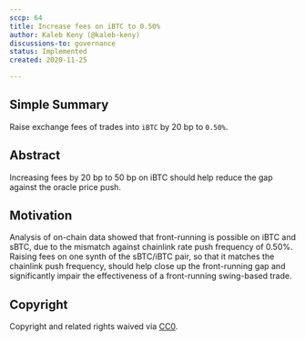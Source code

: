 ```yaml
---
sccp: 64
title: Increase fees on iBTC to 0.50%
author: Kaleb Keny (@kaleb-keny)
discussions-to: governance
status: Implemented
created: 2020-11-25

---
```


<!--You can leave these HTML comments in your merged SCCP and delete the visible duplicate text guides, they will not appear and may be helpful to refer to if you edit it again. This is the suggested template for new SCCPs. Note that an SCCP number will be assigned by an editor. When opening a pull request to submit your SCCP, please use an abbreviated title in the filename, `sccp-draft_title_abbrev.md`. The title should be 44 characters or less.-->

## Simple Summary

<!--"If you can't explain it simply, you don't understand it well enough." Provide a simplified and layman-accessible explanation of the SCCP.-->

Raise exchange fees of trades into `iBTC` by 20 bp to `0.50%`.

## Abstract

<!--A short (~200 word) description of the variable change proposed.-->

Increasing fees by 20 bp to 50 bp on iBTC should help reduce the gap against the oracle price push.

## Motivation

<!--The motivation is critical for SCCPs that want to update variables within Synthetix. It should clearly explain why the existing variable is not incentive aligned. SCCP submissions without sufficient motivation may be rejected outright.-->

Analysis of on-chain data showed that front-running is possible on iBTC and sBTC, due to the mismatch against chainlink rate push frequency of 0.50%.
Raising fees on one synth of the sBTC/iBTC pair, so that it matches the chainlink push frequency, should help close up the front-running gap and significantly impair the effectiveness of a front-running swing-based trade.


## Copyright

Copyright and related rights waived via [CC0](https://creativecommons.org/publicdomain/zero/1.0/).
